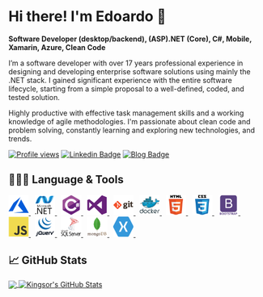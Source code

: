 #  Hi there! I'm Edoardo 👋

**Software Developer (desktop/backend), (ASP).NET (Core), C#, Mobile, Xamarin, Azure, Clean Code**

I’m a software developer with over 17 years professional experience in designing and developing enterprise software solutions using mainly the .NET stack. I gained significant experience with the entire software lifecycle, starting from a simple proposal to a well-defined, coded, and tested solution.

Highly productive with effective task management skills and a working knowledge of agile methodologies.
I'm passionate about clean code and problem solving, constantly learning and exploring new technologies, and trends.

[![Profile views](https://komarev.com/ghpvc/?username=kingsor&style=flat-square)](https://github.com/kingsor)
[![Linkedin Badge](https://img.shields.io/badge/-LinkedIn-0e76a8?style=flat-square&logo=Linkedin&logoColor=white)](https://www.linkedin.com/in/edoardo-inamo-2431168)
[![Blog Badge](https://img.shields.io/badge/Website-3b5998?style=flat-square&logo=google-chrome&logoColor=white)](http://kingsor.github.io/)

## 👨🏻‍💻 Language & Tools
<p align="left">
<a href="https://azure.microsoft.com/en-in/" target="_blank">
<img src="img/microsoft_azure-icon.svg" 
alt="azure" width="40" height="40"/>
</a>&nbsp;
<a href="https://dotnet.microsoft.com/" target="_blank"> 
<img src="img/dot-net-original-wordmark.svg" 
alt="dotnet" width="40" height="40"/> 
</a>&nbsp;
<a href="https://docs.microsoft.com/en-us/dotnet/csharp/" target="_blank"> 
<img src="img/csharp-original.svg" 
alt="csharp" width="40" height="40"/> 
</a>&nbsp;
<a href="https://visualstudio.microsoft.com/" target="_blank"> 
<img src="img/visualstudio-plain.svg" 
alt="visual studio" width="40" height="40"/> 
</a>&nbsp;
<a href="https://git-scm.com/" target="_blank"> 
<img src="img/git-original-wordmark.svg" 
alt="git" width="40" height="40"/> 
</a>&nbsp;
<a href="https://www.docker.com/" target="_blank"> 
<img src="img/docker-original-wordmark.svg" 
alt="docker" width="40" height="40"/> 
</a>&nbsp;
<a href="https://www.w3.org/html/" target="_blank"> 
<img src="img/html5-original-wordmark.svg" 
alt="html5" width="40" height="40"/> 
</a>&nbsp;
<a href="https://www.w3schools.com/css/" target="_blank"> 
<img src="img/css3-original-wordmark.svg" 
alt="css3" width="40" height="40"/> 
</a>&nbsp;
<a href="https://www.w3schools.com/bootstrap4/" target="_blank"> 
<img src="img/bootstrap-plain-wordmark.svg" 
alt="css3" width="40" height="40"/> 
</a>&nbsp;
<a href="https://developer.mozilla.org/en-US/docs/Web/JavaScript" target="_blank"> 
<img src="img/javascript-original.svg" 
alt="javascript" width="40" height="40"/> 
</a>&nbsp;
<a href="https://www.w3schools.com/jquery/" target="_blank"> 
<img src="img/jquery-original-wordmark.svg" 
alt="javascript" width="40" height="40"/> 
</a>&nbsp;
<a href="https://en.wikipedia.org/wiki/Microsoft_SQL_Server" target="_blank"> 
<img src="img/microsoft-sql-server.svg" 
alt="sql server" width="40" height="40"/> 
</a>&nbsp;
<a href="https://www.mongodb.com/" target="_blank"> 
<img src="img/mongodb-original-wordmark.svg" 
alt="sql server" width="40" height="40"/> 
</a>&nbsp;
<a href="https://dotnet.microsoft.com/apps/xamarin" target="_blank"> 
<img src="img/xamarin.svg" 
alt="sql server" width="40" height="40"/> 
</a>&nbsp;
</p>

## 📈 GitHub Stats
<a href="https://github.com/kingsor/">
  <img align="center" src="https://github-readme-stats.vercel.app/api/top-langs/?username=kingsor&hide=java,html&title_color=ffffff&text_color=c9cacc&icon_color=2bbc8a&bg_color=1d1f21" />
</a>
<a href="https://github.com/kingsor/">
  <img align="center" src="https://github-readme-stats.vercel.app/api?username=kingsor&show_icons=true&line_height=27&count_private=true&title_color=ffffff&text_color=c9cacc&icon_color=2bbc8a&bg_color=1d1f21" alt="Kingsor's GitHub Stats" />
</a>


<!--
**kingsor/kingsor** is a ✨ _special_ ✨ repository because its `README.md` (this file) appears on your GitHub profile.

Here are some ideas to get you started:

- 🔭 I’m currently working on ...
- 🌱 I’m currently learning ...
- 👯 I’m looking to collaborate on ...
- 🤔 I’m looking for help with ...
- 💬 Ask me about ...
- 📫 How to reach me: ...
- 😄 Pronouns: ...
- ⚡ Fun fact: ...
-->
